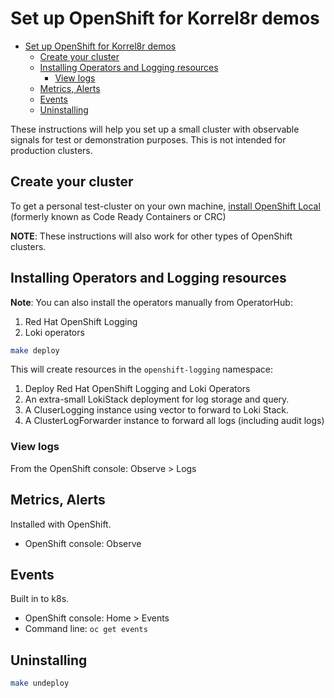 # Set up OpenShift for Korrel8r demos

<!--toc:start-->
- [Set up OpenShift for Korrel8r demos](#set-up-openshift-for-korrel8r-demos)
  - [Create your cluster](#create-your-cluster)
  - [Installing Operators and Logging resources](#installing-operators-and-logging-resources)
    - [View logs](#view-logs)
  - [Metrics, Alerts](#metrics-alerts)
  - [Events](#events)
  - [Uninstalling](#uninstalling)
<!--toc:end-->

These instructions will help you set up a small cluster with observable signals for test or demonstration purposes.
This is not intended for production clusters.

## Create your cluster

To get a personal test-cluster on your own machine,
[install OpenShift Local](https://developers.redhat.com/products/openshift-local/overview)
(formerly known as Code Ready Containers or CRC)

**NOTE**: These instructions will also work for other types of OpenShift clusters.
## Installing Operators and Logging resources

**Note**: You can also install the operators manually from OperatorHub:

1. Red Hat OpenShift Logging
1. Loki operators

```bash
make deploy
```

This will create resources in the `openshift-logging` namespace:

1. Deploy Red Hat OpenShift Logging and Loki Operators
1. An extra-small LokiStack deployment for log storage and query.
1. A CluserLogging instance using vector to forward to Loki Stack.
1. A ClusterLogForwarder instance to forward all logs (including audit logs)

### View logs

From the OpenShift console: Observe > Logs

## Metrics, Alerts

Installed with OpenShift.

- OpenShift console: Observe

## Events

Built in to k8s.

- OpenShift console: Home > Events
- Command line: `oc get events`

## Uninstalling

```bash
make undeploy
```
